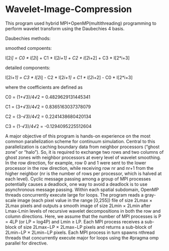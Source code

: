 # Wavelet-Image-Compression
This program used hybrid MPI+OpenMP(multithreading) programming to perform wavelet transform using the Daubechies 4 basis. 

Daubechies methods:

smoothed compoents:

I[2*i] = C0 * I[2*i] + C1 * I[2*i+1] + C2 * I[2*i+2] + C3 * I[2*i+3]

detailed components:

I[2*i+1] = C3 * I[2*i] - C2 * I[2*i+1] + C1 * I[2*i+2] - C0 * I[2*i+3]

where the coefficients are defined as

C0 = (1+√3)/4√2 = 0.4829629131445341

C1 = (3+√3)/4√2 = 0.8365163037378079

C2 = (3-√3)/4√2 = 0.2241438680420134

C3 = (1-√3)/4√2 = -0.1294095225512604


A major objective of this program is hands-on experience on the most common
parallelization scheme for continuum simulation. Central to this parallelization is caching boundary data from neighbor processors
(“ghost zone” or “halo”). So, it is required to exchange two rows
and two columns of ghost zones with neighbor processors at every level of wavelet smoothing. In the row
direction, for example, row 0 and 1 were sent to the lower processor in the row direction, while
receiving row nr and nr+1 from the higher neighbor (nr is the number of rows per processor,
which is halved at each level). Cyclic message passing among a group of MPI processes
potentially causes a deadlock, one way to
avoid a deadlock is to use asynchronous message passing. Within
each spatial subdomain, OpenMP threads concurrently execute large for loops.
The program reads a gray-scale image (each pixel value in the range [0,255]) file of size
2Lmax × 2Lmax pixels and outputs a smooth image of size 2Lmin × 2Lmin after Lmax-Lmin levels of
recursive wavelet decompositions in both the row and column directions. Here, we assume that 
the number of MPI processes is P = 4LP (or LP = log4P) and Lmin ≥ LP. Each MPI process
receives a sub-block of size 2Lmax−LP × 2Lmax−LP pixels and returns a sub-block of 2Lmin−LP × 2Lmin−LP
pixels. Each MPI process in turn spawns nthread threads that concurrently execute major for loops
using the #pragma omp parallel for directive. 
